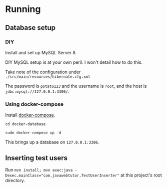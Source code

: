 # Running

## Database setup

### DIY

Install and set up MySQL Server 8.

DIY MySQL setup is at your own peril. I won't detail how to do this.

Take note of the configuration under `./src/main/resources/hibernate.cfg.xml`

The password is `potato123` and the username is `root`, and the host is `jdbc:mysql://127.0.0.1:3306/`.

### Using docker-compose

Install [docker-compose](https://docs.docker.com/compose/install/).

`cd docker-database`

`sudo docker-compose up -d`

This brings up a database on `127.0.0.1:3306`.

## Inserting test users

Run `mvn install; mvn exec:java -Dexec.mainClass="com.javawebtutor.TestUserInserter"`
at this project's root directory.